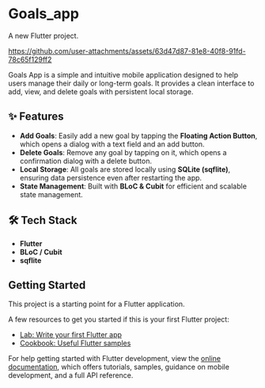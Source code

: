 # Goals_app

A new Flutter project.

https://github.com/user-attachments/assets/63d47d87-81e8-40f8-91fd-78c65f129ff2

Goals App is a simple and intuitive mobile application designed to help users manage their daily or long-term goals.
It provides a clean interface to add, view, and delete goals with persistent local storage.


## ✨ Features  
- **Add Goals**: Easily add a new goal by tapping the **Floating Action Button**, which opens a dialog with a text field and an add button.  
- **Delete Goals**: Remove any goal by tapping on it, which opens a confirmation dialog with a delete button.  
- **Local Storage**: All goals are stored locally using **SQLite (sqflite)**, ensuring data persistence even after restarting the app.  
- **State Management**: Built with **BLoC & Cubit** for efficient and scalable state management.  

## 🛠️ Tech Stack  
- **Flutter**  
- **BLoC / Cubit**  
- **sqflite**





## Getting Started

This project is a starting point for a Flutter application.

A few resources to get you started if this is your first Flutter project:

- [Lab: Write your first Flutter app](https://docs.flutter.dev/get-started/codelab)
- [Cookbook: Useful Flutter samples](https://docs.flutter.dev/cookbook)

For help getting started with Flutter development, view the
[online documentation](https://docs.flutter.dev/), which offers tutorials,
samples, guidance on mobile development, and a full API reference.
